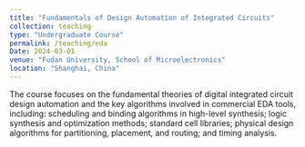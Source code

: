 ```yaml
---
title: "Fundamentals of Design Automation of Integrated Circuits"
collection: teaching
type: "Undergraduate Course"
permalink: /teaching/eda
Date: 2024-03-01
venue: "Fudan University, School of Microelectronics"
location: "Shanghai, China"
---
```


The course focuses on the fundamental theories of digital integrated circuit design automation and the key algorithms involved in commercial EDA tools, including: scheduling and binding algorithms in high-level synthesis; logic synthesis and optimization methods; standard cell libraries; physical design algorithms for partitioning, placement, and routing; and timing analysis.
